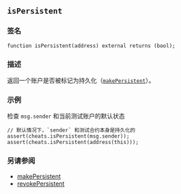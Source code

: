 ## `isPersistent`

### 签名

```solidity
function isPersistent(address) external returns (bool);
```

### 描述

返回一个账户是否被标记为持久化（[`makePersistent`](./make-persistent.md)）。

### 示例

检查 `msg.sender` 和当前测试账户的默认状态

```solidity
// 默认情况下，`sender` 和测试合约本身是持久化的
assert(cheats.isPersistent(msg.sender));
assert(cheats.isPersistent(address(this)));
```

### 另请参阅

- [makePersistent](./make-persistent.md)
- [revokePersistent](./revoke-persistent.md)